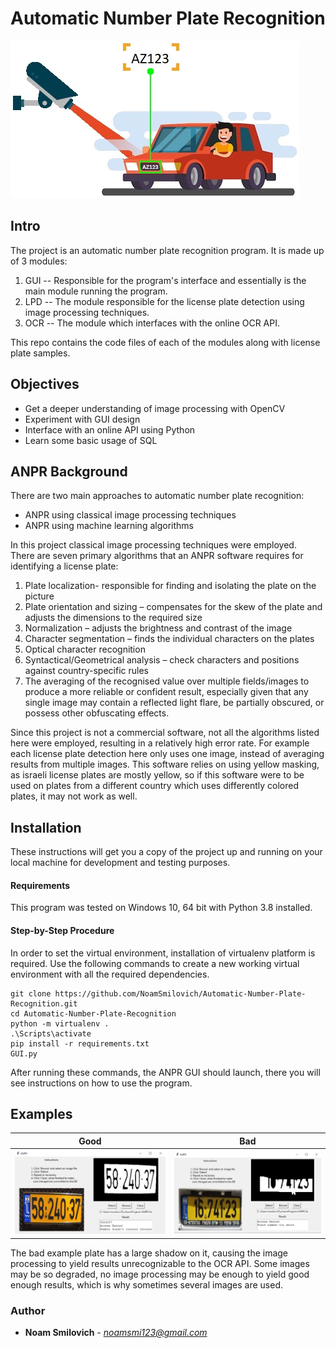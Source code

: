 # **Automatic Number Plate Recognition**
![anpr](JPGs/anpr.jpg)
## Intro
The project is an automatic number plate recognition program. It is made up of 3 modules:
 1. GUI -- Responsible for the program's interface and essentially is the main module running the program.
 2. LPD -- The module responsible for the license plate detection using image processing techniques.
 3. OCR -- The module which interfaces with the online OCR API.

This repo contains the code files of each of the modules along with license plate samples.

## Objectives
- Get a deeper understanding of image processing with OpenCV
- Experiment with GUI design
- Interface with an online API using Python
- Learn some basic usage of SQL

## ANPR Background
There are two main approaches to automatic number plate recognition:
- ANPR using classical image processing techniques
- ANPR using machine learning algorithms

In this project classical image processing techniques were employed.   
There are seven primary algorithms that an ANPR
  software requires for identifying a license plate:
  
1. Plate localization- responsible for finding and isolating the plate on the picture
2. Plate orientation and sizing – compensates for the skew of the plate and adjusts the dimensions to the required size
3. Normalization – adjusts the brightness and contrast of the image
4. Character segmentation – finds the individual characters on the plates
5. Optical character recognition
6. Syntactical/Geometrical analysis – check characters and positions against country-specific rules
7. The averaging of the recognised value over multiple fields/images to produce a more reliable or confident result,
   especially given that any single image may contain a reflected light flare,
   be partially obscured, or possess other obfuscating effects.
   
Since this project is not a commercial software, not all the algorithms listed here were employed, 
resulting in a relatively high error rate. For example each license plate detection here only uses one image,
instead of averaging results from multiple images. This software relies on using yellow masking,
as israeli license plates are mostly yellow, so if this software were to be used on plates from a different country
which uses differently colored plates, it may not work as well.

## Installation
These instructions will get you a copy of the project up and running on your local machine for development and testing purposes.
#### Requirements
This program was tested on Windows 10, 64 bit with Python 3.8 installed.
#### Step-by-Step Procedure
In order to set the virtual environment, installation of virtualenv platform is required.
Use the following commands to create a new working virtual environment with all the required dependencies.
```
git clone https://github.com/NoamSmilovich/Automatic-Number-Plate-Recognition.git
cd Automatic-Number-Plate-Recognition
python -m virtualenv .
.\Scripts\activate
pip install -r requirements.txt
GUI.py
```
After running these commands, the ANPR GUI should launch, there you will see instructions on how to use the program.

## Examples
| Good     |      Bad      |
|----------|:-------------:|
|<img src="JPGs/good_example.JPG" width="500"> |<img src="JPGs/bad_example.JPG" width="500"> |

The bad example plate has a large shadow on it, causing the image processing to yield results unrecognizable to the OCR API.
Some images may be so degraded, no image processing may be enough to yield good enough results, which is why sometimes several images are used.

### Author
* **Noam Smilovich** - *noamsmi123@gmail.com*
